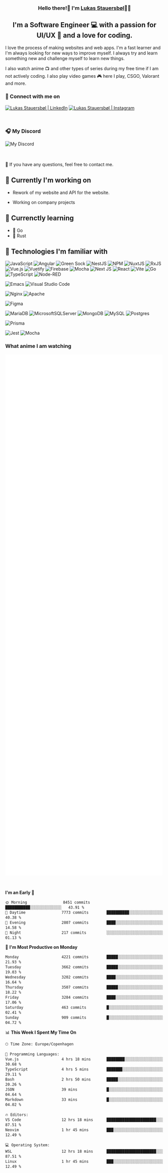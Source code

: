 <h3 align="center">
Hello there!👋 I'm <a target="_blank" href="https://stauersbol.me" rel="noreferrer">Lukas Stauersbøl</a>🙍‍♂️
</h3>

<h2 align="center">
I'm a Software Engineer 💻 with a passion for UI/UX 🎨 and a love for coding.
</h2>

I love the process of making websites and web apps. I'm a fast learner and I'm always looking for new ways to improve myself.
I always try and learn something new and challenge myself to learn new things.

I also watch anime 📺 and other types of series during my free time if I am not actively coding. I also play video games 🎮 here I play, CSGO, Valorant and more.

### 🔗 Connect with me on
<a href="https://www.instagram.com/lukas_stauersbol" target="_blank"><img align="center" src="https://raw.githubusercontent.com/stauersbol/stauersbol/main/images/instagram.svg" alt="Lukas Stauersbøl | LinkedIn" width="30px"/></a>
<a href="https://www.linkedin.com/in/lukas-stauersbol/" target="_blank"><img align="center" src="https://raw.githubusercontent.com/stauersbol/stauersbol/main/images/linkedin.svg" alt="Lukas Stauersbøl | Instagram" width="30px"/></a>

<br/>

<p align="center">
<h3 align="left">🎧 My Discord</h3>
<img align="left" height="55px" src="https://discord.c99.nl/widget/theme-2/147806323323568128.png" alt="My Discord" />
</p>

<br/>
<br/>
<br/>
<p align="left">
💬 If you have any questions, feel free to contact me.
</p>

<h2 align="left"> 🔭 Currently I'm working on</h2>
<p align="left">
 
 - Rework of my website and API for the website.
 
 - Working on company projects
 </p>
</p>
 
## 🌱 Currenctly learning
- 💙 Go
- 🧡 Rust

## 💼 Technologies I'm familiar with
![JavaScript](https://img.shields.io/badge/javascript-%23323330.svg?style=for-the-badge&logo=javascript&logoColor=%23F7DF1E)
![Angular](https://img.shields.io/badge/angular-%23DD0031.svg?style=for-the-badge&logo=angular&logoColor=white)
![Green Sock](https://img.shields.io/badge/green%20sock-88CE02?style=for-the-badge&logo=greensock&logoColor=white)
![NestJS](https://img.shields.io/badge/nestjs-%23E0234E.svg?style=for-the-badge&logo=nestjs&logoColor=white)
![NPM](https://img.shields.io/badge/NPM-%23000000.svg?style=for-the-badge&logo=npm&logoColor=white)
![NuxtJS](https://img.shields.io/badge/Nuxt-black?style=for-the-badge&logo=nuxt.js&logoColor=white)
![RxJS](https://img.shields.io/badge/rxjs-%23B7178C.svg?style=for-the-badge&logo=reactivex&logoColor=white)
![Vue.js](https://img.shields.io/badge/vuejs-%2335495e.svg?style=for-the-badge&logo=vuedotjs&logoColor=%234FC08D)
![Vuetify](https://img.shields.io/badge/Vuetify-1867C0?style=for-the-badge&logo=vuetify&logoColor=AEDDFF)
![Firebase](https://img.shields.io/badge/firebase-ffca28?style=for-the-badge&logo=firebase&logoColor=black)
![Mocha](https://img.shields.io/badge/Mocha-8D6748?style=for-the-badge&logo=Mocha&logoColor=white)
![Next JS](https://img.shields.io/badge/next.js-000000?style=for-the-badge&logo=nextdotjs&logoColor=white)
![React](https://img.shields.io/badge/React-20232A?style=for-the-badge&logo=react&logoColor=61DAFB)
![Vite]( 	https://img.shields.io/badge/Vite-B73BFE?style=for-the-badge&logo=vite&logoColor=FFD62E)
![Go](https://img.shields.io/static/v1?style=for-the-badge&message=Go&color=00ADD8&logo=Go&logoColor=FFFFFF&label=)
![TypeScript](https://img.shields.io/static/v1?style=for-the-badge&message=TypeScript&color=3178C6&logo=TypeScript&logoColor=FFFFFF&label=)
![Node-RED](https://img.shields.io/badge/NodeRED-8F0000.svg?style=for-the-badge&logo=Node-RED&logoColor=white)

![Emacs](https://img.shields.io/badge/Emacs-%237F5AB6.svg?&style=for-the-badge&logo=gnu-emacs&logoColor=white)
![Visual Studio Code](https://img.shields.io/badge/Visual%20Studio%20Code-0078d7.svg?style=for-the-badge&logo=visual-studio-code&logoColor=white)

![Nginx](https://img.shields.io/badge/nginx-%23009639.svg?style=for-the-badge&logo=nginx&logoColor=white)
![Apache](https://img.shields.io/badge/apache-%23D42029.svg?style=for-the-badge&logo=apache&logoColor=white)

![Figma](https://img.shields.io/badge/Figma-F24E1E?style=for-the-badge&logo=figma&logoColor=white)

![MariaDB](https://img.shields.io/badge/MariaDB-003545?style=for-the-badge&logo=mariadb&logoColor=white)
![MicrosoftSQLServer](https://img.shields.io/badge/Microsoft%20SQL%20Sever-CC2927?style=for-the-badge&logo=microsoft%20sql%20server&logoColor=white)
![MongoDB](https://img.shields.io/badge/MongoDB-%234ea94b.svg?style=for-the-badge&logo=mongodb&logoColor=white)
![MySQL](https://img.shields.io/badge/mysql-%2300f.svg?style=for-the-badge&logo=mysql&logoColor=white)
![Postgres](https://img.shields.io/badge/postgres-%23316192.svg?style=for-the-badge&logo=postgresql&logoColor=white)

![Prisma](https://img.shields.io/badge/Prisma-3982CE?style=for-the-badge&logo=Prisma&logoColor=white)

![Jest](https://img.shields.io/badge/-jest-%23C21325?style=for-the-badge&logo=jest&logoColor=white)
![Mocha](https://img.shields.io/badge/Mocha-8D6748.svg?style=for-the-badge&logo=Mocha&logoColor=white)

### What anime I am watching
<a href="https://anilist.co/user/slashiy/" align="center"><img align="center" width="500px" src="metrics.plugin.personal.anilist.svg" /></a>

<br/>

<!--START_SECTION:waka-->
**I'm an Early 🐤** 

```text
🌞 Morning                8451 commits        ███████████░░░░░░░░░░░░░░   43.91 % 
🌆 Daytime                7773 commits        ██████████░░░░░░░░░░░░░░░   40.38 % 
🌃 Evening                2807 commits        ████░░░░░░░░░░░░░░░░░░░░░   14.58 % 
🌙 Night                  217 commits         ░░░░░░░░░░░░░░░░░░░░░░░░░   01.13 % 
```
📅 **I'm Most Productive on Monday** 

```text
Monday                   4221 commits        █████░░░░░░░░░░░░░░░░░░░░   21.93 % 
Tuesday                  3662 commits        █████░░░░░░░░░░░░░░░░░░░░   19.03 % 
Wednesday                3202 commits        ████░░░░░░░░░░░░░░░░░░░░░   16.64 % 
Thursday                 3507 commits        █████░░░░░░░░░░░░░░░░░░░░   18.22 % 
Friday                   3284 commits        ████░░░░░░░░░░░░░░░░░░░░░   17.06 % 
Saturday                 463 commits         █░░░░░░░░░░░░░░░░░░░░░░░░   02.41 % 
Sunday                   909 commits         █░░░░░░░░░░░░░░░░░░░░░░░░   04.72 % 
```


📊 **This Week I Spent My Time On** 

```text
🕑︎ Time Zone: Europe/Copenhagen

💬 Programming Languages: 
Vue.js                   4 hrs 18 mins       ████████░░░░░░░░░░░░░░░░░   30.68 % 
TypeScript               4 hrs 5 mins        ███████░░░░░░░░░░░░░░░░░░   29.11 % 
Bash                     2 hrs 50 mins       █████░░░░░░░░░░░░░░░░░░░░   20.26 % 
JSON                     39 mins             █░░░░░░░░░░░░░░░░░░░░░░░░   04.64 % 
Markdown                 33 mins             █░░░░░░░░░░░░░░░░░░░░░░░░   04.02 % 

🔥 Editors: 
VS Code                  12 hrs 18 mins      ██████████████████████░░░   87.51 % 
Neovim                   1 hr 45 mins        ███░░░░░░░░░░░░░░░░░░░░░░   12.49 % 

💻 Operating System: 
WSL                      12 hrs 18 mins      ██████████████████████░░░   87.51 % 
Linux                    1 hr 45 mins        ███░░░░░░░░░░░░░░░░░░░░░░   12.49 % 
```


<!--END_SECTION:waka-->
